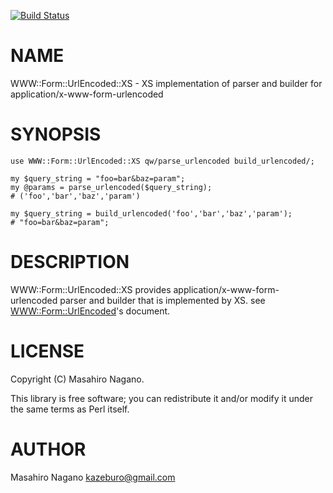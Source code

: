 [![Build Status](https://travis-ci.org/kazeburo/WWW-Form-UrlEncoded-XS.svg?branch=master)](https://travis-ci.org/kazeburo/WWW-Form-UrlEncoded-XS)
# NAME

WWW::Form::UrlEncoded::XS - XS implementation of parser and builder for application/x-www-form-urlencoded

# SYNOPSIS

    use WWW::Form::UrlEncoded::XS qw/parse_urlencoded build_urlencoded/;
    
    my $query_string = "foo=bar&baz=param";
    my @params = parse_urlencoded($query_string);
    # ('foo','bar','baz','param')
    
    my $query_string = build_urlencoded('foo','bar','baz','param');
    # "foo=bar&baz=param";

# DESCRIPTION

WWW::Form::UrlEncoded::XS provides application/x-www-form-urlencoded parser and builder 
that is implemented by XS. see [WWW::Form::UrlEncoded](https://metacpan.org/pod/WWW%3A%3AForm%3A%3AUrlEncoded)'s document.

# LICENSE

Copyright (C) Masahiro Nagano.

This library is free software; you can redistribute it and/or modify
it under the same terms as Perl itself.

# AUTHOR

Masahiro Nagano <kazeburo@gmail.com>
